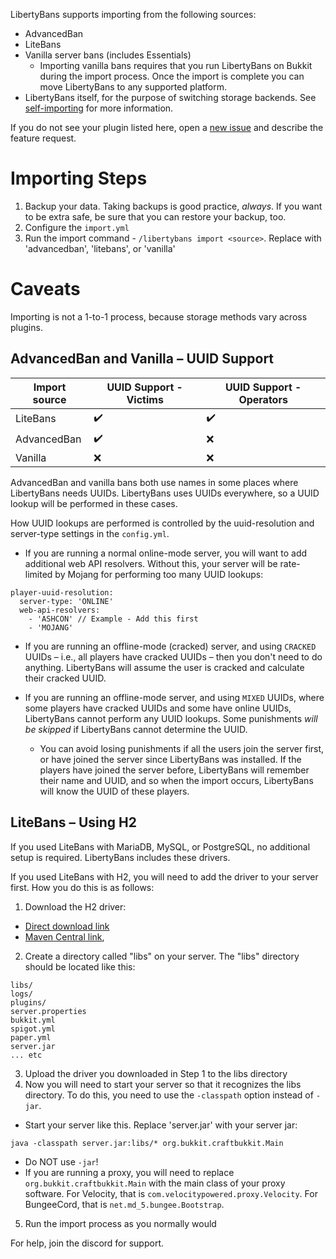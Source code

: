 LibertyBans supports importing from the following sources:

* AdvancedBan
* LiteBans
* Vanilla server bans (includes Essentials)
  * Importing vanilla bans requires that you run LibertyBans on Bukkit during the import process. Once the import is complete you can move LibertyBans to any supported platform.
* LibertyBans itself, for the purpose of switching storage backends. See [self-importing](Self-Importing) for more information.

If you do not see your plugin listed here, open a [new issue](https://github.com/A248/LibertyBans/issues) and describe the feature request.

# Importing Steps

1. Backup your data. Taking backups is good practice, *always*. If you want to be extra safe, be sure that you can restore your backup, too.
2. Configure the `import.yml`
2. Run the import command - `/libertybans import <source>`. Replace <source> with 'advancedban', 'litebans', or 'vanilla'

# Caveats

Importing is not a 1-to-1 process, because storage methods vary across plugins.

## AdvancedBan and Vanilla – UUID Support

| Import source  | UUID Support - Victims | UUID Support - Operators |
| -------------- | ---------------------- | ------------------------ |
| LiteBans       | ✔️ | ✔️ |
| AdvancedBan    | ✔️ | ❌ |
| Vanilla        | ❌ | ❌ |



AdvancedBan and vanilla bans both use names in some places where LibertyBans needs UUIDs. LibertyBans uses UUIDs everywhere, so a UUID lookup will be performed in these cases.

How UUID lookups are performed is controlled by the uuid-resolution and server-type settings in the `config.yml`. 

* If you are running a normal online-mode server, you will want to add additional web API resolvers. Without this, your server will be rate-limited by Mojang for performing too many UUID lookups:
```
player-uuid-resolution:
  server-type: 'ONLINE'
  web-api-resolvers:
    - 'ASHCON' // Example - Add this first
    - 'MOJANG' 
```

* If you are running an offline-mode (cracked) server, and using `CRACKED` UUIDs – i.e., all players have cracked UUIDs – then you don't need to do anything. LibertyBans will assume the user is cracked and calculate their cracked UUID.

* If you are running an offline-mode server, and using `MIXED` UUIDs, where some players have cracked UUIDs and some have online UUIDs, LibertyBans cannot perform any UUID lookups. Some punishments *will be skipped* if LibertyBans cannot determine the UUID.
  * You can avoid losing punishments if all the users join the server first, or have joined the server since LibertyBans was installed. If the players have joined the server before, LibertyBans will remember their name and UUID, and so when the import occurs, LibertyBans will know the UUID of these players.

## LiteBans – Using  H2

If you used LiteBans with MariaDB, MySQL, or PostgreSQL, no additional setup is required. LibertyBans includes these drivers.

If you used LiteBans with H2, you will need to add the driver to your server first. How you do this is as follows:

1. Download the H2 driver:
  * [Direct download link](https://repo1.maven.org/maven2/com/h2database/h2/1.4.199/h2-1.4.199.jar)
  * [Maven Central link](https://mvnrepository.com/artifact/com.h2database/h2/1.4.199),
2. Create a directory called "libs" on your server. The "libs" directory should be located like this:
```
libs/
logs/
plugins/
server.properties
bukkit.yml
spigot.yml
paper.yml
server.jar
... etc
```
3. Upload the driver you downloaded in Step 1 to the libs directory
4. Now you will need to start your server so that it recognizes the libs directory. To do this, you need to use the `-classpath` option instead of `-jar`.
  * Start your server like this. Replace 'server.jar' with your server jar:
```
java -classpath server.jar:libs/* org.bukkit.craftbukkit.Main
```
  * Do NOT use `-jar`!
  * If you are running a proxy, you will need to replace `org.bukkit.craftbukkit.Main` with the main class of your proxy software. For Velocity, that is `com.velocitypowered.proxy.Velocity`. For BungeeCord, that is `net.md_5.bungee.Bootstrap`.
5. Run the import process as you normally would

For help, join the discord for support.
